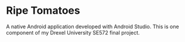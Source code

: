 # Ripe Tomatoes

A native Android application developed with Android Studio. This is one component of my Drexel University SE572 final project.
